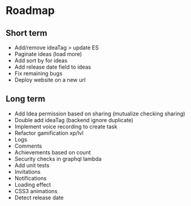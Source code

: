 Roadmap
=======

Short term
-----------

- Add/remove ideaTag > update ES
- Paginate ideas (load more)
- Add sort by for ideas
- Add release date field to ideas
- Fix remaining bugs
- Deploy website on a new url

Long term
---------

- Add Idea permission based on sharing (mutualize checking sharing)
- Double add ideaTag (backend ignore duplicate)
- Implement voice recording to create task
- Refactor gamification xp/lvl
- Logs
- Comments
- Achievements based on count
- Security checks in graphql lambda
- Add unit tests
- Invitations
- Notifications
- Loading effect
- CSS3 animations
- Detect release date
